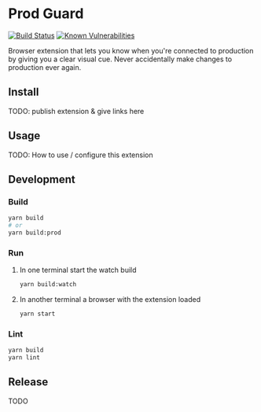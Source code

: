 # Prod Guard

[![Build Status](https://travis-ci.com/dotboris/prod-guard.svg?branch=master)](https://travis-ci.com/dotboris/prod-guard)
[![Known Vulnerabilities](https://snyk.io/test/github/dotboris/prod-guard/badge.svg?targetFile=package.json)](https://snyk.io/test/github/dotboris/prod-guard?targetFile=package.json)

Browser extension that lets you know when you're connected to production by
giving you a clear visual cue. Never accidentally make changes to production
ever again.

## Install

TODO: publish extension & give links here

## Usage

TODO: How to use / configure this extension

## Development

### Build

```sh
yarn build
# or
yarn build:prod
```

### Run

1. In one terminal start the watch build

    ```sh
    yarn build:watch
    ```

1. In another terminal a browser with the extension loaded

    ```sh
    yarn start
    ```

### Lint

```sh
yarn build
yarn lint
```

## Release

TODO
